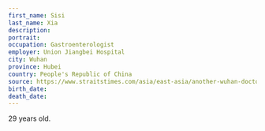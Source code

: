 ```yaml
---
first_name: Sisi
last_name: Xia
description: 
portrait: 
occupation: Gastroenterologist
employer: Union Jiangbei Hospital
city: Wuhan
province: Hubei
country: People's Republic of China
source: https://www.straitstimes.com/asia/east-asia/another-wuhan-doctor-dies-from-coronavirus
birth_date: 
death_date: 
---
```


29 years old.